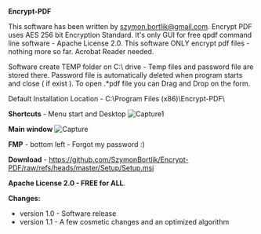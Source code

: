 **Encrypt-PDF**

This software has been written by szymon.bortlik@gmail.com.
Encrypt PDF uses AES 256 bit Encryption Standard.
It's only GUI for free qpdf command line software - Apache License 2.0.
This software ONLY encrypt pdf files - nothing more so far.
Acrobat Reader needed.

Software create TEMP folder on C:\ drive - Temp files and password file are stored there.
Password file is automatically deleted when program starts and close ( if exist ). 
To open .*pdf file you can Drag and Drop on the form. 

Default Installation Location -  C:\Program Files (x86)\Encrypt-PDF\

**Shortcuts** - Menu start and Desktop
![Capture1](https://github.com/user-attachments/assets/f5940b17-a074-468d-85c3-4652716b9f2c)

**Main window**
![Capture](https://github.com/user-attachments/assets/b4e989d3-0915-4df7-8013-20e8eaca8d3e)

**FMP** - bottom left - Forgot my password :)

**Download** - https://github.com/SzymonBortlik/Encrypt-PDF/raw/refs/heads/master/Setup/Setup.msi


**Apache License 2.0 - FREE for ALL**.


**Changes:**
- version 1.0 - Software release
- version 1.1 - A few cosmetic changes and an optimized algorithm
